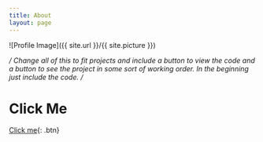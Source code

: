 ```yaml
---
title: About
layout: page
---
```

![Profile Image]({{ site.url }}/{{ site.picture }})

*/ Change all of this to fit projects and include a button to view the code and
a button to see the project in some sort of working order.  In the beginning just
include the code. /*

<h1><paper-button>Click Me</paper-button></h1>

[Click me](http://www.google.com){: .btn}
